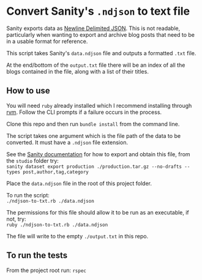 # Convert Sanity's `.ndjson` to text file

Sanity exports data as [Newline Delimited JSON](http://ndjson.org/). This is not readable, particularly when wanting to export and archive blog posts that need to be in a usable format for reference.

This script takes Sanity's `data.ndjson` file and outputs a formatted `.txt` file.

At the end/bottom of the `output.txt` file there will be an index of all the blogs contained in the file, along with a list of their titles.

## How to use

You will need `ruby` already installed which I recommend installing through [rvm](https://rvm.io/rvm/install). Follow the CLI prompts if a failure occurs in the process.

Clone this repo and then run `bundle install` from the command line.

The script takes one argument which is the file path of the data to be converted. It must have a `.ndjson` file extension.

See the [Sanity documentation](https://www.sanity.io/docs/migrating-data#f08709f5ee1a) for how to export and obtain this file, from the `studio` folder try:  
`sanity dataset export production ./production.tar.gz --no-drafts --types post,author,tag,category`

Place the `data.ndjson` file in the root of this project folder.

To run the script:  
`./ndjson-to-txt.rb ./data.ndjson`

The permissions for this file should allow it to be run as an executable, if not, try:  
`ruby ./ndjson-to-txt.rb ./data.ndjson`

The file will write to the empty `./output.txt` in this repo.

## To run the tests

From the project root run: `rspec`
